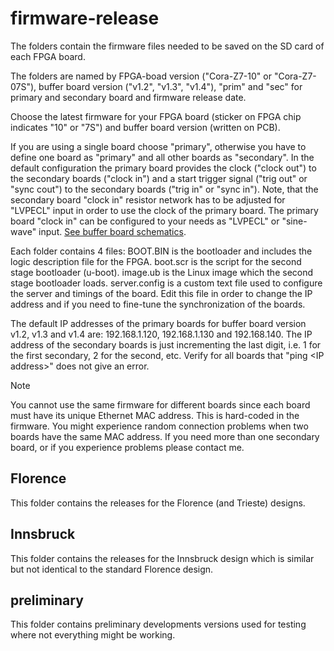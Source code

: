 # firmware-release

The folders contain the firmware files needed to be saved on the SD card of each FPGA board.

The folders are named by FPGA-boad version ("Cora-Z7-10" or "Cora-Z7-07S"), buffer board version ("v1.2", "v1.3", "v1.4"), "prim" and "sec" for primary and secondary board and firmware release date. 

Choose the latest firmware for your FPGA board (sticker on FPGA chip indicates "10" or "7S") and buffer board version (written on PCB). 

If you are using a single board choose "primary", otherwise you have to define one board as "primary" and all other boards as "secondary". In the default configuration the primary board provides the clock ("clock out") to the secondary boards ("clock in") and a start trigger signal ("trig out" or "sync cout") to the secondary boards ("trig in" or "sync in"). Note, that the secondary board "clock in" resistor network has to be adjusted for "LVPECL" input in order to use the clock of the primary board. The primary board "clock in" can be configured to your needs as "LVPECL" or "sine-wave" input. [See buffer board schematics](/FPGA_buffer_card).

Each folder contains 4 files: BOOT.BIN is the bootloader and includes the logic description file for the FPGA. boot.scr is the script for the second stage bootloader (u-boot). image.ub is the Linux image which the second stage bootloader loads. server.config is a custom text file used to configure the server and timings of the board. Edit this file in order to change the IP address and if you need to fine-tune the synchronization of the boards.

The default IP addresses of the primary boards for buffer board version v1.2, v1.3 and v1.4 are: 192.168.1.120, 192.168.1.130 and 192.168.140. The IP address of the secondary boards is just incrementing the last digit, i.e. 1 for the first secondary, 2 for the second, etc. Verify for all boards that "ping \<IP address\>" does not give an error. 

>[!NOTE]
> You cannot use the same firmware for different boards since each board must have its unique Ethernet MAC address. This is hard-coded in the firmware. You might experience random connection problems when two boards have the same MAC address. If you need more than one secondary board, or if you experience problems please contact me.


## Florence

This folder contains the releases for the Florence (and Trieste) designs.

## Innsbruck

This folder contains the releases for the Innsbruck design which is similar but not identical to the standard Florence design.

## preliminary

This folder contains preliminary developments versions used for testing where not everything might be working.



